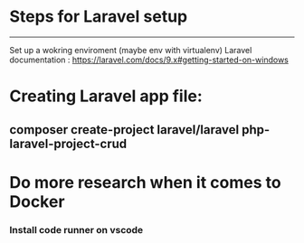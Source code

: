# Steps for Laravel setup

***

Set up a wokring enviroment (maybe env with virtualenv)
Laravel documentation : https://laravel.com/docs/9.x#getting-started-on-windows


# Creating Laravel app file: 
## composer create-project laravel/laravel php-laravel-project-crud

# Do more research when it comes to Docker
### Install code runner on vscode